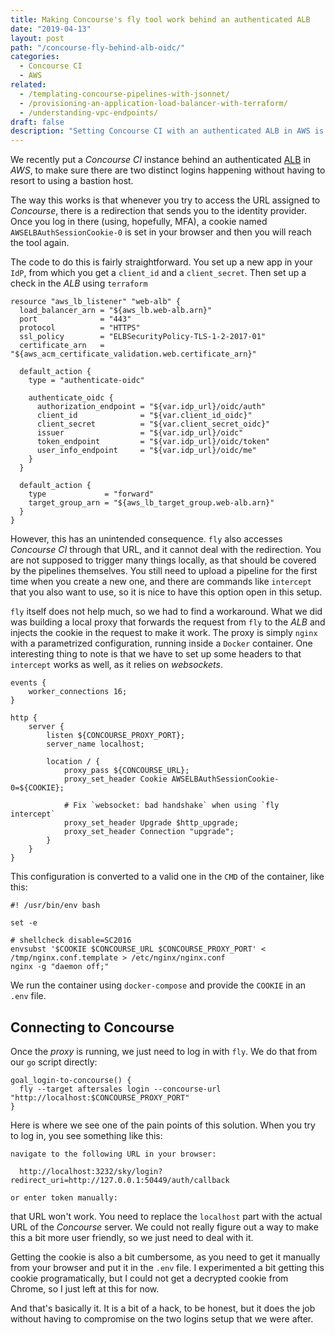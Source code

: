 ```yaml
---
title: Making Concourse's fly tool work behind an authenticated ALB
date: "2019-04-13"
layout: post
path: "/concourse-fly-behind-alb-oidc/"
categories:
  - Concourse CI
  - AWS
related:
  - /templating-concourse-pipelines-with-jsonnet/
  - /provisioning-an-application-load-balancer-with-terraform/
  - /understanding-vpc-endpoints/
draft: false
description: "Setting Concourse CI with an authenticated ALB in AWS is an easy way to increase the security of your CI setup, but if you want to still use fly you need to do some adaptations"
---
```


We recently put a _Concourse CI_ instance behind an authenticated [ALB](https://docs.aws.amazon.com/elasticloadbalancing/latest/application/introduction.html) in _AWS_, to make sure there are two distinct logins happening without having to resort to using a bastion host.

The way this works is that whenever you try to access the URL assigned to _Concourse_, there is a redirection that sends you to the identity provider. Once you log in there (using, hopefully, MFA), a cookie named `AWSELBAuthSessionCookie-0` is set in your browser and then you will reach the tool again.

<!--more-->

The code to do this is fairly straightforward. You set up a new app in your `IdP`, from which you get a `client_id` and a `client_secret`. Then set up a check in the _ALB_ using `terraform`

```hcl
resource "aws_lb_listener" "web-alb" {
  load_balancer_arn = "${aws_lb.web-alb.arn}"
  port              = "443"
  protocol          = "HTTPS"
  ssl_policy        = "ELBSecurityPolicy-TLS-1-2-2017-01"
  certificate_arn   = "${aws_acm_certificate_validation.web.certificate_arn}"

  default_action {
    type = "authenticate-oidc"

    authenticate_oidc {
      authorization_endpoint = "${var.idp_url}/oidc/auth"
      client_id              = "${var.client_id_oidc}"
      client_secret          = "${var.client_secret_oidc}"
      issuer                 = "${var.idp_url}/oidc"
      token_endpoint         = "${var.idp_url}/oidc/token"
      user_info_endpoint     = "${var.idp_url}/oidc/me"
    }
  }

  default_action {
    type             = "forward"
    target_group_arn = "${aws_lb_target_group.web-alb.arn}"
  }
}
```

However, this has an unintended consequence. `fly` also accesses _Concourse CI_ through that URL, and it cannot deal with the redirection. You are not supposed to trigger many things locally, as that should be covered by the pipelines themselves. You still need to upload a pipeline for the first time when you create a new one, and there are commands like `intercept` that you also want to use, so it is nice to have this option open in this setup.

`fly` itself does not help much, so we had to find a workaround. What we did was building a local proxy that forwards the request from `fly` to the _ALB_ and injects the cookie in the request to make it work. The proxy is simply `nginx` with a parametrized configuration, running inside a `Docker` container. One interesting thing to note is that we have to set up some headers to that `intercept` works as well, as it relies on _websockets_.


```nginx
events {
    worker_connections 16;
}

http {
    server {
        listen ${CONCOURSE_PROXY_PORT};
        server_name localhost;

        location / {
            proxy_pass ${CONCOURSE_URL};
            proxy_set_header Cookie AWSELBAuthSessionCookie-0=${COOKIE};

            # Fix `websocket: bad handshake` when using `fly intercept`
            proxy_set_header Upgrade $http_upgrade;
            proxy_set_header Connection "upgrade";
        }
    }
}
```

This configuration is converted to a valid one in the `CMD` of the container, like this:

```shell
#! /usr/bin/env bash

set -e

# shellcheck disable=SC2016
envsubst '$COOKIE $CONCOURSE_URL $CONCOURSE_PROXY_PORT' < /tmp/nginx.conf.template > /etc/nginx/nginx.conf
nginx -g "daemon off;"
```

We run the container using `docker-compose` and provide the `COOKIE` in an `.env` file.

## Connecting to Concourse

Once the _proxy_ is running, we just need to log in with `fly`. We do that from our `go` script directly:

```shell
goal_login-to-concourse() {
  fly --target aftersales login --concourse-url "http://localhost:$CONCOURSE_PROXY_PORT"
}
```

Here is where we see one of the pain points of this solution. When you try to log in, you see something like this:

```shell
navigate to the following URL in your browser:

  http://localhost:3232/sky/login?redirect_uri=http://127.0.0.1:50449/auth/callback

or enter token manually:
```

that URL won't work. You need to replace the `localhost` part with the actual URL of the _Concourse_ server. We could not really figure out a way to make this a bit more user friendly, so we just need to deal with it.

Getting the cookie is also a bit cumbersome, as you need to get it manually from your browser and put it in the `.env` file. I experimented a bit getting this cookie programatically, but I could not get a decrypted cookie from Chrome, so I just left at this for now.

And that's basically it. It is a bit of a hack, to be honest, but it does the job without having to compromise on the two logins setup that we were after.


